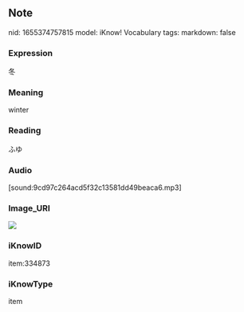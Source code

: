 ## Note
nid: 1655374757815
model: iKnow! Vocabulary
tags: 
markdown: false

### Expression
冬

### Meaning
winter

### Reading
ふゆ

### Audio
[sound:9cd97c264acd5f32c13581dd49beaca6.mp3]

### Image_URI
<img src="77b8bbcda36b7fd6e417f75d45443fa1.jpg">

### iKnowID
item:334873

### iKnowType
item
